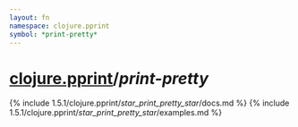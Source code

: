 ```yaml
---
layout: fn
namespace: clojure.pprint
symbol: *print-pretty*
---
```


# [clojure.pprint](../)/*print-pretty*

{% include 1.5.1/clojure.pprint/_star_print_pretty_star_/docs.md %}
{% include 1.5.1/clojure.pprint/_star_print_pretty_star_/examples.md %}

